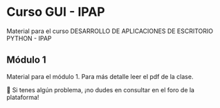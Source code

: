 # Curso GUI - IPAP
Material para el curso DESARROLLO DE APLICACIONES DE ESCRITORIO PYTHON - IPAP

## Módulo 1

Material para el módulo 1. Para más detalle leer el pdf de la clase. 

🚧 Si tenes algún problema, ¡no dudes en consultar en el foro de la plataforma!
